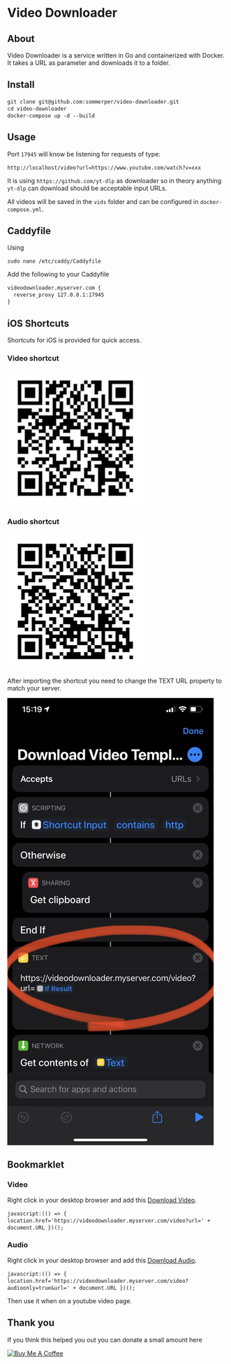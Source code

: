 # Video Downloader
## About
Video Downloader is a service written in Go and containerized with Docker.
It takes a URL as parameter and downloads it to a folder.

## Install
```
git clone git@github.com:sommerper/video-downloader.git
cd video-downloader
docker-compose up -d --build
```
## Usage
Port `17945` will know be listening for requests of type:
```
http://localhost/video?url=https://www.youtube.com/watch?v=xxx
```

It is using `https://github.com/yt-dlp` as downloader so in theory anything `yt-dlp` can download should be acceptable input URLs.

All videos will be saved in the `vids` folder and can be configured in `docker-compose.yml`.

## Caddyfile
Using

```
sudo nano /etc/caddy/Caddyfile
```
Add the following to your Caddyfile
```
videodownloader.myserver.com {
  reverse_proxy 127.0.0.1:17945
}
```

## iOS Shortcuts
Shortcuts for iOS is provided for quick access.

### Video shortcut
![Link to Shortcut](QR_Code_iOS_video_shortcut.png)

### Audio shortcut
![Link to Shortcut](QR_Code_iOS_audio_shortcut.png)

After importing the shortcut you need to change the TEXT URL property to match your server.

![Change text URL](DownloadVideoTemplate.jpeg)

## Bookmarklet
### Video
Right click in your desktop browser and add this <a href="javascript:(() =>{location.href='https://videodownloader.myserver.com/video?url='+document.URL})();" target="_blank">Download Video</a>.

```
javascript:(() => {   location.href='https://videodownloader.myserver.com/video?url=' + document.URL })();
```

### Audio
Right click in your desktop browser and add this <a href="javascript:(() =>{location.href='https://videodownloader.myserver.com/video?audioonly=true&url='+document.URL})();" target="_blank">Download Audio</a>.

```
javascript:(() => {   location.href='https://videodownloader.myserver.com/video?audioonly=true&url=' + document.URL })();
```

Then use it when on a youtube video page.


## Thank you
If you think this helped you out you can donate a small amount here

<a href="https://www.buymeacoffee.com/persommer" target="_blank"><img src="https://cdn.buymeacoffee.com/buttons/v2/default-yellow.png" alt="Buy Me A Coffee" style="height: 60px !important;width: 217px !important;" ></a>